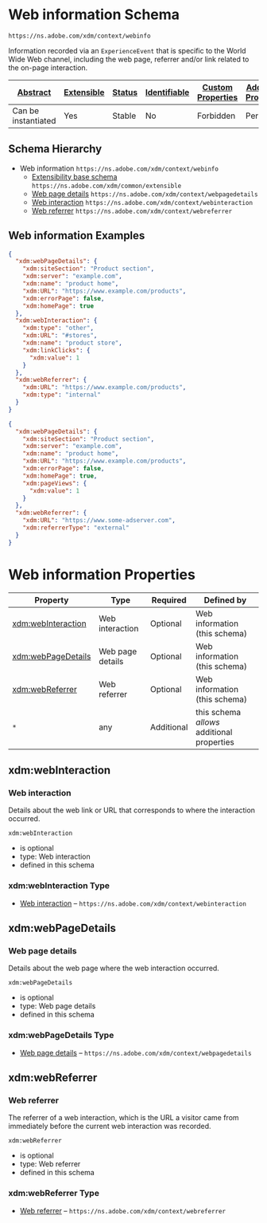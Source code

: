 
# Web information Schema

```
https://ns.adobe.com/xdm/context/webinfo
```

Information recorded via an `ExperienceEvent` that is specific to the World Wide Web channel, including the web page, referrer and/or link related to the on-page interaction.


| [Abstract](../../abstract.md) | [Extensible](../../extensions.md) | [Status](../../status.md) | [Identifiable](../../id.md) | [Custom Properties](../../extensions.md) | [Additional Properties](../../extensions.md) | Defined In |
|-------------------------------|-----------------------------------|---------------------------|-----------------------------|------------------------------------------|----------------------------------------------|------------|
| Can be instantiated | Yes | Stable | No | Forbidden | Permitted | [context/webinfo.schema.json](context/webinfo.schema.json) |
## Schema Hierarchy

* Web information `https://ns.adobe.com/xdm/context/webinfo`
  * [Extensibility base schema](../common/extensible.schema.md) `https://ns.adobe.com/xdm/common/extensible`
  * [Web page details](webpagedetails.schema.md) `https://ns.adobe.com/xdm/context/webpagedetails`
  * [Web interaction](webinteraction.schema.md) `https://ns.adobe.com/xdm/context/webinteraction`
  * [Web referrer](webreferrer.schema.md) `https://ns.adobe.com/xdm/context/webreferrer`


## Web information Examples

```json
{
  "xdm:webPageDetails": {
    "xdm:siteSection": "Product section",
    "xdm:server": "example.com",
    "xdm:name": "product home",
    "xdm:URL": "https://www.example.com/products",
    "xdm:errorPage": false,
    "xdm:homePage": true
  },
  "xdm:webInteraction": {
    "xdm:type": "other",
    "xdm:URL": "#stores",
    "xdm:name": "product store",
    "xdm:linkClicks": {
      "xdm:value": 1
    }
  },
  "xdm:webReferrer": {
    "xdm:URL": "https://www.example.com/products",
    "xdm:type": "internal"
  }
}
```

```json
{
  "xdm:webPageDetails": {
    "xdm:siteSection": "Product section",
    "xdm:server": "example.com",
    "xdm:name": "product home",
    "xdm:URL": "https://www.example.com/products",
    "xdm:errorPage": false,
    "xdm:homePage": true,
    "xdm:pageViews": {
      "xdm:value": 1
    }
  },
  "xdm:webReferrer": {
    "xdm:URL": "https://www.some-adserver.com",
    "xdm:referrerType": "external"
  }
}
```


# Web information Properties

| Property | Type | Required | Defined by |
|----------|------|----------|------------|
| [xdm:webInteraction](#xdmwebinteraction) | Web interaction | Optional | Web information (this schema) |
| [xdm:webPageDetails](#xdmwebpagedetails) | Web page details | Optional | Web information (this schema) |
| [xdm:webReferrer](#xdmwebreferrer) | Web referrer | Optional | Web information (this schema) |
| `*` | any | Additional | this schema *allows* additional properties |

## xdm:webInteraction
### Web interaction

Details about the web link or URL that corresponds to where the interaction occurred.

`xdm:webInteraction`
* is optional
* type: Web interaction
* defined in this schema

### xdm:webInteraction Type


* [Web interaction](webinteraction.schema.md) – `https://ns.adobe.com/xdm/context/webinteraction`





## xdm:webPageDetails
### Web page details

Details about the web page where the web interaction occurred.

`xdm:webPageDetails`
* is optional
* type: Web page details
* defined in this schema

### xdm:webPageDetails Type


* [Web page details](webpagedetails.schema.md) – `https://ns.adobe.com/xdm/context/webpagedetails`





## xdm:webReferrer
### Web referrer

The referrer of a web interaction, which is the URL a visitor came from immediately before the current web interaction was recorded.

`xdm:webReferrer`
* is optional
* type: Web referrer
* defined in this schema

### xdm:webReferrer Type


* [Web referrer](webreferrer.schema.md) – `https://ns.adobe.com/xdm/context/webreferrer`




